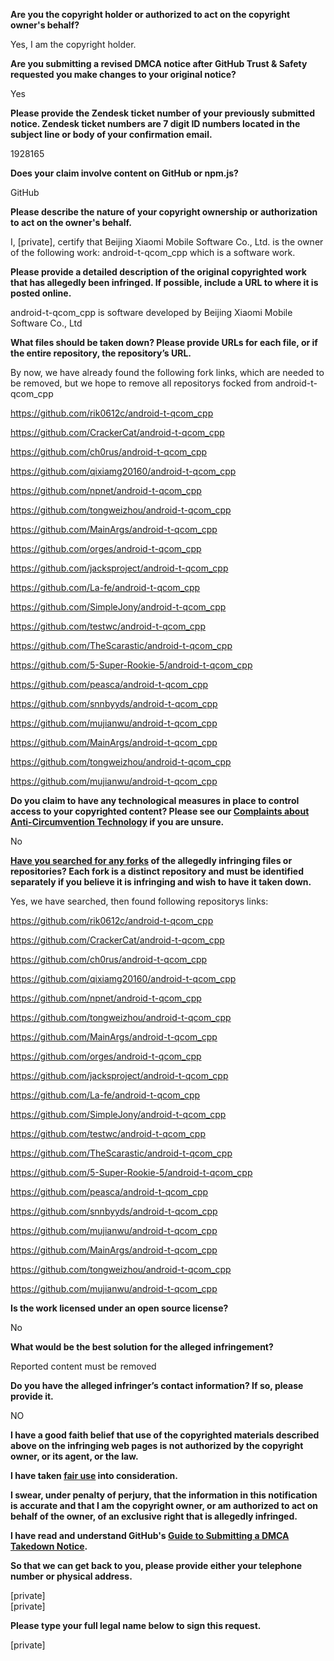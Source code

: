 **Are you the copyright holder or authorized to act on the copyright owner's behalf?**

Yes, I am the copyright holder.

**Are you submitting a revised DMCA notice after GitHub Trust & Safety requested you make changes to your original notice?**

Yes

**Please provide the Zendesk ticket number of your previously submitted notice. Zendesk ticket numbers are 7 digit ID numbers located in the subject line or body of your confirmation email.**

1928165

**Does your claim involve content on GitHub or npm.js?**

GitHub

**Please describe the nature of your copyright ownership or authorization to act on the owner's behalf.**

I, [private], certify that Beijing Xiaomi Mobile Software Co., Ltd. is the owner of the following work: android-t-qcom_cpp which is a software work.

**Please provide a detailed description of the original copyrighted work that has allegedly been infringed. If possible, include a URL to where it is posted online.**

android-t-qcom_cpp is software developed by Beijing Xiaomi Mobile Software Co., Ltd

**What files should be taken down? Please provide URLs for each file, or if the entire repository, the repository’s URL.**

By now, we have already found the following fork links, which are needed to be removed, but we hope to remove all repositorys focked from android-t-qcom_cpp  

https://github.com/rik0612c/android-t-qcom_cpp

https://github.com/CrackerCat/android-t-qcom_cpp

https://github.com/ch0rus/android-t-qcom_cpp

https://github.com/qixiamg20160/android-t-qcom_cpp

https://github.com/npnet/android-t-qcom_cpp

https://github.com/tongweizhou/android-t-qcom_cpp

https://github.com/MainArgs/android-t-qcom_cpp

https://github.com/orges/android-t-qcom_cpp

https://github.com/jacksproject/android-t-qcom_cpp

https://github.com/La-fe/android-t-qcom_cpp

https://github.com/SimpleJony/android-t-qcom_cpp

https://github.com/testwc/android-t-qcom_cpp

https://github.com/TheScarastic/android-t-qcom_cpp

https://github.com/5-Super-Rookie-5/android-t-qcom_cpp

https://github.com/peasca/android-t-qcom_cpp

https://github.com/snnbyyds/android-t-qcom_cpp

https://github.com/mujianwu/android-t-qcom_cpp

https://github.com/MainArgs/android-t-qcom_cpp

https://github.com/tongweizhou/android-t-qcom_cpp

https://github.com/mujianwu/android-t-qcom_cpp

**Do you claim to have any technological measures in place to control access to your copyrighted content? Please see our <a href="https://docs.github.com/articles/guide-to-submitting-a-dmca-takedown-notice#complaints-about-anti-circumvention-technology">Complaints about Anti-Circumvention Technology</a> if you are unsure.**

No

**<a href="https://docs.github.com/articles/dmca-takedown-policy#b-what-about-forks-or-whats-a-fork">Have you searched for any forks</a> of the allegedly infringing files or repositories? Each fork is a distinct repository and must be identified separately if you believe it is infringing and wish to have it taken down.**

Yes, we have searched, then found following repositorys links:  

https://github.com/rik0612c/android-t-qcom_cpp

https://github.com/CrackerCat/android-t-qcom_cpp

https://github.com/ch0rus/android-t-qcom_cpp

https://github.com/qixiamg20160/android-t-qcom_cpp

https://github.com/npnet/android-t-qcom_cpp

https://github.com/tongweizhou/android-t-qcom_cpp

https://github.com/MainArgs/android-t-qcom_cpp

https://github.com/orges/android-t-qcom_cpp

https://github.com/jacksproject/android-t-qcom_cpp

https://github.com/La-fe/android-t-qcom_cpp

https://github.com/SimpleJony/android-t-qcom_cpp

https://github.com/testwc/android-t-qcom_cpp

https://github.com/TheScarastic/android-t-qcom_cpp

https://github.com/5-Super-Rookie-5/android-t-qcom_cpp

https://github.com/peasca/android-t-qcom_cpp

https://github.com/snnbyyds/android-t-qcom_cpp

https://github.com/mujianwu/android-t-qcom_cpp

https://github.com/MainArgs/android-t-qcom_cpp

https://github.com/tongweizhou/android-t-qcom_cpp

https://github.com/mujianwu/android-t-qcom_cpp

**Is the work licensed under an open source license?**

No

**What would be the best solution for the alleged infringement?**

Reported content must be removed

**Do you have the alleged infringer’s contact information? If so, please provide it.**

NO

**I have a good faith belief that use of the copyrighted materials described above on the infringing web pages is not authorized by the copyright owner, or its agent, or the law.**

**I have taken <a href="https://www.lumendatabase.org/topics/22">fair use</a> into consideration.**

**I swear, under penalty of perjury, that the information in this notification is accurate and that I am the copyright owner, or am authorized to act on behalf of the owner, of an exclusive right that is allegedly infringed.**

**I have read and understand GitHub's <a href="https://docs.github.com/articles/guide-to-submitting-a-dmca-takedown-notice/">Guide to Submitting a DMCA Takedown Notice</a>.**

**So that we can get back to you, please provide either your telephone number or physical address.**

[private]  
[private]  

**Please type your full legal name below to sign this request.**

[private]  
